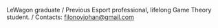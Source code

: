 LeWagon graduate
/ Previous Esport professional, lifelong Game Theory student.
/ Contacts: filonovjohan@gmail.com

<!---
Johfil/Johfil is a ✨ special ✨ repository because its `README.md` (this file) appears on your GitHub profile.
You can click the Preview link to take a look at your changes.
--->
